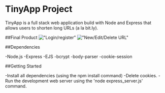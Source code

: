 # TinyApp Project
TinyApp is a full stack web application build with Node and Express
that allows users to shorten long URLs (a la bit.ly).

##Final Product
!["Login/register"](#)
!["New/Edit/Delete URL"](#)

##Dependencies

-Node.js
-Express
-EJS
-bcrypt
-body-parser
-cookie-session

##Getting Started

-Install all dependencies (using the npm install command)
-Delete cookies.
-Run the development web server using the 'node express_server.js' command.



